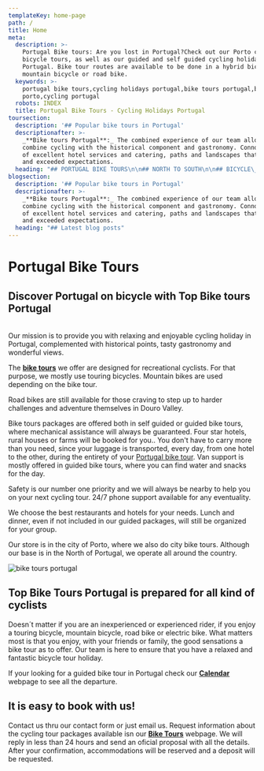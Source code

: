 ```yaml
---
templateKey: home-page
path: /
title: Home
meta:
  description: >-
    Portugal Bike tours: Are you lost in Portugal?Check out our Porto city
    bicycle tours, as well as our guided and self guided cycling holidays in
    Portugal. Bike tour routes are available to be done in a hybrid bicycle,
    mountain bicycle or road bike.
  keywords: >-
    portugal bike tours,cycling holidays portugal,bike tours portugal,bike tours
    porto,cycling portugal
  robots: INDEX
  title: Portugal Bike Tours - Cycling Holidays Portugal
toursection:
  description: '## Popular bike tours in Portugal'
  descriptionafter: >-
    _**Bike tours Portugal**:_ The combined experience of our team allows us to
    combine cycling with the historical component and gastronomy. Connoisseurs
    of excellent hotel services and catering, paths and landscapes that surprise
    and exceeded expectations.
  heading: "## PORTUGAL BIKE TOURS\n\n## NORTH TO SOUTH\n\n## BICYCLE\_HOLIDAYS PORTUGAL"
blogsection:
  description: '## Popular bike tours in Portugal'
  descriptionafter: >-
    _**Bike tours Portugal**:_ The combined experience of our team allows us to
    combine cycling with the historical component and gastronomy. Connoisseurs
    of excellent hotel services and catering, paths and landscapes that surprise
    and exceeded expectations.
  heading: "## Latest blog posts"
---
```

# Portugal Bike Tours

## Discover Portugal on bicycle with Top Bike tours Portugal

\
Our mission is to provide you with relaxing and enjoyable cycling holiday in Portugal, complemented with historical points, tasty gastronomy and wonderful views.

The [**bike tours**](https://topbiketoursportugal.com/bike-tours-in-portugal/) we offer are designed for recreational cyclists. For that purpose, we mostly use touring bicycles. Mountain bikes are used depending on the bike tour.

Road bikes are still available for those craving to step up to harder challenges and adventure themselves in Douro Valley.

Bike tours packages are offered both in self guided or guided bike tours, where mechanical assistance will always be guaranteed. Four star hotels, rural houses or farms will be booked for you.. You don't have to carry more than you need, since your luggage is transported, every day, from one hotel to the other, during the entirety of your [Portugal bike tour](https://topbiketoursportugal.com/bike-tours-in-portugal/). Van support is mostly offered in guided bike tours, where you can find water and snacks for the day.

Safety is our number one priority and we will always be nearby to help you on your next cycling tour. 24/7 phone support available for any eventuality.

We choose the best restaurants and hotels for your needs. Lunch and dinner, even if not included in our guided packages, will still be organized for your group.

Our store is in the city of Porto, where we also do city bike tours. Although our base is in the North of Portugal, we operate all around the country.

![bike tours portugal](/img/bike-tours-in-portugal.jpg "bike tours portugal")

## Top Bike Tours Portugal is prepared for all kind of cyclists

Doesn´t matter if you are an inexperienced or experienced rider, if you enjoy a touring bicycle, mountain bicycle, road bike or electric bike. What matters most is that you enjoy, with your friends or family, the good sensations a bike tour as to offer. Our team is here to ensure that you have a relaxed and fantastic bicycle tour holiday. 

If your looking for a guided bike tour in Portugal check our [**Calendar**](https://topbiketoursportugal.com/guided-bike-tours-calendar-portugal/) webpage to see all the departure.

## It is easy to book with us!

Contact us thru our contact form or just email us. Request information about the cycling tour packages available isn our [**Bike Tours**](https://topbiketoursportugal.com/bike-tours-in-portugal/) webpage. We will reply in less than 24 hours and send an oficial proposal with all the details. After your confirmation, accommodations will be reserved and a deposit will be requested.
